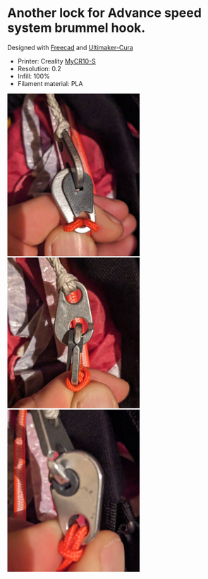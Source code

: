 # Another lock for Advance speed system brummel hook.

Designed with [Freecad](https://www.freecad.org) and [Ultimaker-Cura](https://ultimaker.com/fr/software/ultimaker-cura/)

* Printer: Creality [MyCR10-S](https://github.com/pierre-quelin/MyCR10-S)
* Resolution: 0.2
* Infill: 100%
* Filament material: PLA

<img src="https://github.com/pierre-quelin/Paragliding/blob/main/BrummelHookLock/Face.jpg" width="300">

<img src="https://github.com/pierre-quelin/Paragliding/blob/main/BrummelHookLock/Profile.jpg" width="300">

<img src="https://github.com/pierre-quelin/Paragliding/blob/main/BrummelHookLock/Back.jpg" width="300">
